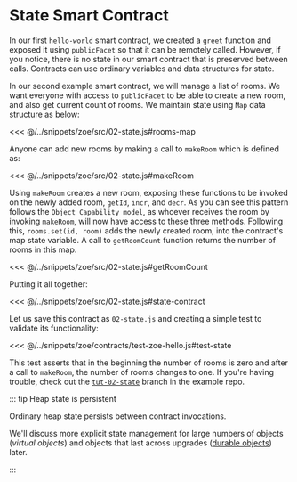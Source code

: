 # State Smart Contract

In our first `hello-world` smart contract, we created a `greet` function and exposed it using `publicFacet` so that it can be remotely called. However, if you notice, there is no state in our smart contract that is preserved between calls. Contracts can use ordinary variables and data structures for state.

In our second example smart contract, we will manage a list of rooms. We want everyone with access to `publicFacet` to be able to create a new room, and also get current count of rooms. We maintain state using `Map` data structure as below:

<<< @/../snippets/zoe/src/02-state.js#rooms-map

Anyone can add new rooms by making a call to `makeRoom` which is defined as:

<<< @/../snippets/zoe/src/02-state.js#makeRoom

Using `makeRoom` creates a new room, exposing these functions to be invoked on the newly added room, `getId`, `incr`, and `decr`. As you can see this pattern follows the `Object Capability model`, as whoever receives the room by invoking `makeRoom`, will now have access to these three methods. Following this, `rooms.set(id, room)` adds the newly created room, into the contract's map state variable. A call to `getRoomCount` function returns the number of rooms in this map.

<<< @/../snippets/zoe/src/02-state.js#getRoomCount

Putting it all together:

<<< @/../snippets/zoe/src/02-state.js#state-contract

Let us save this contract as `02-state.js` and creating a simple test to validate its functionality:

<<< @/../snippets/zoe/contracts/test-zoe-hello.js#test-state

This test asserts that in the beginning the number of rooms is zero and after a call to `makeRoom`, the number of rooms changes to one. If you're having trouble, check out the [`tut-02-state`](https://github.com/Agoric/dapp-offer-up/tree/tut-02-state) branch in the example repo.

::: tip Heap state is persistent

Ordinary heap state persists between contract invocations.

We'll discuss more explicit state management for
large numbers of objects (_virtual objects_) and
objects that last across upgrades ([durable objects](./contract-upgrade#durability)) later.

:::
